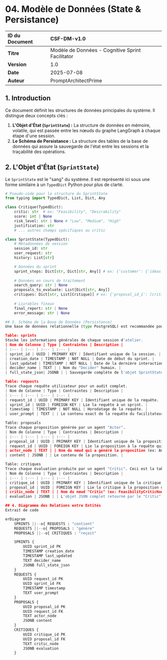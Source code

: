 # 04. Modèle de Données (State & Persistance)

| ID du Document | CSF-DM-v1.0 |
| :--- | :--- |
| **Titre** | Modèle de Données - Cognitive Sprint Facilitator |
| **Version** | 1.0 |
| **Date** | 2025-07-08 |
| **Auteur** | PromptArchitectPrime |

## 1. Introduction

Ce document définit les structures de données principales du système. Il distingue deux concepts clés :
1.  **L'Objet d'État (`SprintState`) :** La structure de données en mémoire, volatile, qui est passée entre les nœuds du graphe LangGraph à chaque étape d'une session.
2.  **Le Schéma de Persistance :** La structure des tables de la base de données qui assure la sauvegarde de l'état entre les sessions et la traçabilité des opérations.

## 2. L'Objet d'État (`SprintState`)

Le `SprintState` est le "sang" du système. Il est représenté ici sous une forme similaire à un `TypedDict` Python pour plus de clarté.

```python
# Pseudo-code pour la structure du SprintState
from typing import TypedDict, List, Dict, Any

class Critique(TypedDict):
    critic: str  # ex: "Feasibility", "Desirability"
    score: int | None
    risk_level: str | None # "Low", "Medium", "High"
    justification: str
    # ... autres champs spécifiques au critic

class SprintState(TypedDict):
    # Métadonnées de session
    session_id: str
    user_request: str
    history: List[str]

    # Données du sprint
    sprint_steps: Dict[str, Dict[str, Any]] # ex: {'customer': {'ideas': [...], 'decision': '...'}}
    
    # Données en cours de traitement
    search_query: str | None
    proposals_to_evaluate: List[Dict[str, Any]]
    critiques: Dict[str, List[Critique]] # ex: {'proposal_id_1': [critique_1, ...]}
    
    # Livrables finaux
    final_report: str | None
    error_message: str | None

## 3. Schéma de la Base de Données (Persistance)
Une base de données relationnelle (type PostgreSQL) est recommandée pour garantir l'intégrité et la traçabilité.

Table: sprints
Stocke les informations générales de chaque session d'atelier.
| Nom de Colonne | Type | Contraintes | Description |
| :--- | :--- | :--- | :--- |
| sprint_id | UUID | PRIMARY KEY | Identifiant unique de la session. |
| creation_date | TIMESTAMP | NOT NULL | Date de début du sprint. |
| last_updated | TIMESTAMP | NOT NULL | Date de la dernière interaction. |
| decider_name | TEXT | | Nom du "Decider" humain. |
| full_state_json| JSONB | | Sauvegarde complète de l'objet SprintState pour la reprise. |

Table: requests
Trace chaque requête utilisateur pour un audit complet.
| Nom de Colonne | Type | Contraintes | Description |
| :--- | :--- | :--- | :--- |
| request_id | UUID | PRIMARY KEY | Identifiant unique de la requête. |
| sprint_id | UUID | FOREIGN KEY | Lie la requête à un sprint. |
| timestamp | TIMESTAMP | NOT NULL | Horodatage de la requête. |
| user_prompt | TEXT | | Le contenu exact de la requête du facilitateur. |

Table: proposals
Trace chaque proposition générée par un agent "Actor".
| Nom de Colonne | Type | Contraintes | Description |
| :--- | :--- | :--- | :--- |
| proposal_id | UUID | PRIMARY KEY | Identifiant unique de la proposition. |
| request_id | UUID | FOREIGN KEY | Lie la proposition à la requête qui l'a initiée. |
| actor_node | TEXT | | Nom du nœud qui a généré la proposition (ex: AnalystNode). |
| content | JSONB | | Le contenu de la proposition. |

Table: critiques
Trace chaque évaluation produite par un agent "Critic". Ceci est la table clé pour votre exigence de traçabilité.
| Nom de Colonne | Type | Contraintes | Description |
| :--- | :--- | :--- | :--- |
| critique_id | UUID | PRIMARY KEY | Identifiant unique de la critique. |
| proposal_id | UUID | FOREIGN KEY | Lie la critique à la proposition qu'elle évalue. |
| critic_node | TEXT | | Nom du nœud "Critic" (ex: FeasibilityCriticNode). |
| evaluation | JSONB | | L'objet JSON complet retourné par le "Critic". |

## 4. Diagramme des Relations entre Entités
Extrait de code

erDiagram
    SPRINTS ||--o{ REQUESTS : "contient"
    REQUESTS ||--o{ PROPOSALS : "génère"
    PROPOSALS ||--o{ CRITIQUES : "reçoit"

    SPRINTS {
        UUID sprint_id PK
        TIMESTAMP creation_date
        TIMESTAMP last_updated
        TEXT decider_name
        JSONB full_state_json
    }
    REQUESTS {
        UUID request_id PK
        UUID sprint_id FK
        TIMESTAMP timestamp
        TEXT user_prompt
    }
    PROPOSALS {
        UUID proposal_id PK
        UUID request_id FK
        TEXT actor_node
        JSONB content
    }
    CRITIQUES {
        UUID critique_id PK
        UUID proposal_id FK
        TEXT critic_node
        JSONB evaluation
    }